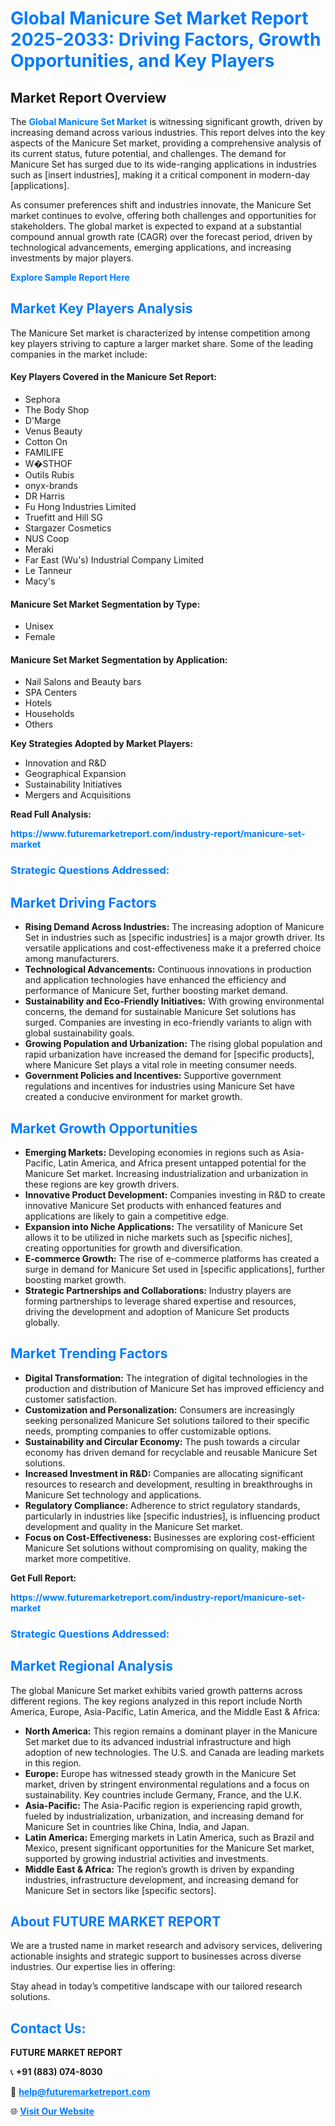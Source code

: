 <h1 style="color: #007BFF;">Global Manicure Set Market Report 2025-2033: Driving Factors, Growth Opportunities, and Key Players</h1>

<section id="overview">
<h2>Market Report Overview</h2>
<p>The <a href="https://www.futuremarketreport.com/industry-report/manicure-set-market" style="color: #007BFF; text-decoration: none;"><strong>Global Manicure Set Market</strong></a> is witnessing significant growth, driven by increasing demand across various industries. This report delves into the key aspects of the Manicure Set market, providing a comprehensive analysis of its current status, future potential, and challenges. The demand for Manicure Set has surged due to its wide-ranging applications in industries such as [insert industries], making it a critical component in modern-day [applications].</p>
<p>As consumer preferences shift and industries innovate, the Manicure Set market continues to evolve, offering both challenges and opportunities for stakeholders. The global market is expected to expand at a substantial compound annual growth rate (CAGR) over the forecast period, driven by technological advancements, emerging applications, and increasing investments by major players.</p>
</section>

<section id="overview">
<p><a href="https://www.futuremarketreport.com/request-sample/reportId=56066" style="color: #007BFF; text-decoration: none;"><strong>Explore Sample Report Here</strong></a></p>
</section>

<section id="key-players">
<h2 style="color: #007BFF;">Market Key Players Analysis</h2>
<p>The Manicure Set market is characterized by intense competition among key players striving to capture a larger market share. Some of the leading companies in the market include:</p>
<h4>Key Players Covered in the Manicure Set Report:</h4>
<ul><li>Sephora</li><li>The Body Shop</li><li>D&#039;Marge</li><li>Venus Beauty</li><li>Cotton On</li><li>FAMILIFE</li><li>W�STHOF</li><li>Outils Rubis</li><li>onyx-brands</li><li>DR Harris</li><li>Fu Hong Industries Limited</li><li>Truefitt and Hill SG</li><li>Stargazer Cosmetics</li><li>NUS Coop</li><li>Meraki</li><li>Far East (Wu&#039;s) Industrial Company Limited</li><li>Le Tanneur</li><li>Macy&#039;s</li></ul>
<h4>Manicure Set Market Segmentation by Type:</h4>
<ul><li>Unisex</li><li>Female</li></ul>

<h4>Manicure Set Market Segmentation by Application:</h4>
<ul><li>Nail Salons and Beauty bars</li><li>SPA Centers</li><li>Hotels</li><li>Households</li><li>Others</li></ul>
<p><strong>Key Strategies Adopted by Market Players:</strong></p>
<ul>
<li>Innovation and R&D</li>
<li>Geographical Expansion</li>
<li>Sustainability Initiatives</li>
<li>Mergers and Acquisitions</li>
</ul>
</section>

<section>
<p><strong>Read Full Analysis: </strong></p><a href="https://www.futuremarketreport.com/industry-report/manicure-set-market" style="color: #007BFF; text-decoration: none;"><strong>https://www.futuremarketreport.com/industry-report/manicure-set-market</strong></a>
<h3 style="color: #007BFF;">Strategic Questions Addressed:</h3>
</section>

<section id="driving-factors">
<h2 style="color: #007BFF;">Market Driving Factors</h2>
<ul>
<li><strong>Rising Demand Across Industries:</strong> The increasing adoption of Manicure Set in industries such as [specific industries] is a major growth driver. Its versatile applications and cost-effectiveness make it a preferred choice among manufacturers.</li>
<li><strong>Technological Advancements:</strong> Continuous innovations in production and application technologies have enhanced the efficiency and performance of Manicure Set, further boosting market demand.</li>
<li><strong>Sustainability and Eco-Friendly Initiatives:</strong> With growing environmental concerns, the demand for sustainable Manicure Set solutions has surged. Companies are investing in eco-friendly variants to align with global sustainability goals.</li>
<li><strong>Growing Population and Urbanization:</strong> The rising global population and rapid urbanization have increased the demand for [specific products], where Manicure Set plays a vital role in meeting consumer needs.</li>
<li><strong>Government Policies and Incentives:</strong> Supportive government regulations and incentives for industries using Manicure Set have created a conducive environment for market growth.</li>
</ul>
</section>

<section id="growth-opportunities">
<h2 style="color: #007BFF;">Market Growth Opportunities</h2>
<ul>
<li><strong>Emerging Markets:</strong> Developing economies in regions such as Asia-Pacific, Latin America, and Africa present untapped potential for the Manicure Set market. Increasing industrialization and urbanization in these regions are key growth drivers.</li>
<li><strong>Innovative Product Development:</strong> Companies investing in R&D to create innovative Manicure Set products with enhanced features and applications are likely to gain a competitive edge.</li>
<li><strong>Expansion into Niche Applications:</strong> The versatility of Manicure Set allows it to be utilized in niche markets such as [specific niches], creating opportunities for growth and diversification.</li>
<li><strong>E-commerce Growth:</strong> The rise of e-commerce platforms has created a surge in demand for Manicure Set used in [specific applications], further boosting market growth.</li>
<li><strong>Strategic Partnerships and Collaborations:</strong> Industry players are forming partnerships to leverage shared expertise and resources, driving the development and adoption of Manicure Set products globally.</li>
</ul>
</section>

<section id="trending-factors">
<h2 style="color: #007BFF;">Market Trending Factors</h2>
<ul>
<li><strong>Digital Transformation:</strong> The integration of digital technologies in the production and distribution of Manicure Set has improved efficiency and customer satisfaction.</li>
<li><strong>Customization and Personalization:</strong> Consumers are increasingly seeking personalized Manicure Set solutions tailored to their specific needs, prompting companies to offer customizable options.</li>
<li><strong>Sustainability and Circular Economy:</strong> The push towards a circular economy has driven demand for recyclable and reusable Manicure Set solutions.</li>
<li><strong>Increased Investment in R&D:</strong> Companies are allocating significant resources to research and development, resulting in breakthroughs in Manicure Set technology and applications.</li>
<li><strong>Regulatory Compliance:</strong> Adherence to strict regulatory standards, particularly in industries like [specific industries], is influencing product development and quality in the Manicure Set market.</li>
<li><strong>Focus on Cost-Effectiveness:</strong> Businesses are exploring cost-efficient Manicure Set solutions without compromising on quality, making the market more competitive.</li>
</ul>
</section>

<section>
<p><strong>Get Full Report: </strong></p><a href="https://www.futuremarketreport.com/industry-report/manicure-set-market" style="color: #007BFF; text-decoration: none;"><strong>https://www.futuremarketreport.com/industry-report/manicure-set-market</strong></a>
<h3 style="color: #007BFF;">Strategic Questions Addressed:</h3>
</section>


<section id="regional-analysis">
<h2 style="color: #007BFF;">Market Regional Analysis</h2>
<p>The global Manicure Set market exhibits varied growth patterns across different regions. The key regions analyzed in this report include North America, Europe, Asia-Pacific, Latin America, and the Middle East & Africa:</p>
<ul>
<li><strong>North America:</strong> This region remains a dominant player in the Manicure Set market due to its advanced industrial infrastructure and high adoption of new technologies. The U.S. and Canada are leading markets in this region.</li>
<li><strong>Europe:</strong> Europe has witnessed steady growth in the Manicure Set market, driven by stringent environmental regulations and a focus on sustainability. Key countries include Germany, France, and the U.K.</li>
<li><strong>Asia-Pacific:</strong> The Asia-Pacific region is experiencing rapid growth, fueled by industrialization, urbanization, and increasing demand for Manicure Set in countries like China, India, and Japan.</li>
<li><strong>Latin America:</strong> Emerging markets in Latin America, such as Brazil and Mexico, present significant opportunities for the Manicure Set market, supported by growing industrial activities and investments.</li>
<li><strong>Middle East & Africa:</strong> The region’s growth is driven by expanding industries, infrastructure development, and increasing demand for Manicure Set in sectors like [specific sectors].</li>
</ul>
</section>

<footer>
<h2 style="color: #007BFF;">About FUTURE MARKET REPORT</h2>
<p>We are a trusted name in market research and advisory services, delivering actionable insights and strategic support to businesses across diverse industries. Our expertise lies in offering:</p>

<p>Stay ahead in today’s competitive landscape with our tailored research solutions.</p>

<h2 style="color: #007BFF;">Contact Us:</h2>
<p><strong>FUTURE MARKET REPORT</strong></p>
<p>📞 <strong>+91 (883) 074-8030</strong></p>
<p>📧 <strong><a href="mailto:help@futuremarketreport.com" style="color: #007BFF;">help@futuremarketreport.com</a></strong></p>
<p>🌐 <strong><a href="https://www.futuremarketreport.com/" style="color: #007BFF;">Visit Our Website</a></strong></p>
</footer>